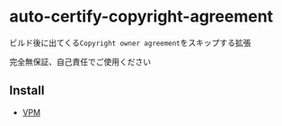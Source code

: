 # auto-certify-copyright-agreement
ビルド後に出てくる`Copyright owner agreement`をスキップする拡張

完全無保証、自己責任でご使用ください

## Install
- [VPM](https://rerigferl.github.io/vpm)
